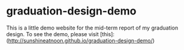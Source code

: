 # graduation-design-demo
This is a little demo website for the mid-term report of my graduation design.
To see the demo, please visit [this]: (http://sunshineatnoon.github.io/graduation-design-demo/)
